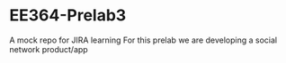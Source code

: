 # EE364-Prelab3
A mock repo for JIRA learning
For this prelab we are developing a social network product/app
